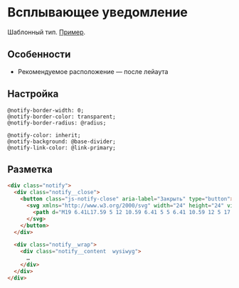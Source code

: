 # Всплывающее уведомление

Шаблонный тип. [Пример](http://sedona.stage.constlab.ru/blocks/notify/).

## Особенности

* Рекомендуемое расположение — после лейаута

## Настройка

```less
@notify-border-width: 0;
@notify-border-color: transparent;
@notify-border-radius: @radius;

@notify-color: inherit;
@notify-background: @base-divider;
@notify-link-color: @link-primary;
```

## Разметка

```html
<div class="notify">
  <div class="notify__close">
    <button class="js-notify-close" aria-label="Закрыть" type="button">
      <svg xmlns="http://www.w3.org/2000/svg" width="24" height="24" viewBox="0 0 24 24">
        <path d="M19 6.41L17.59 5 12 10.59 6.41 5 5 6.41 10.59 12 5 17.59 6.41 19 12 13.41 17.59 19 19 17.59 13.41 12z"/>
      </svg>
    </button>
  </div>

  <div class="notify__wrap">
    <div class="notify__content  wysiwyg">
      …
    </div>
  </div>
</div>
```

